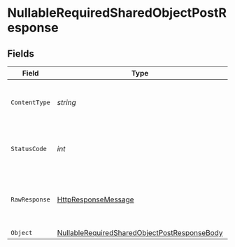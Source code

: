# NullableRequiredSharedObjectPostResponse


## Fields

| Field                                                                                                                   | Type                                                                                                                    | Required                                                                                                                | Description                                                                                                             |
| ----------------------------------------------------------------------------------------------------------------------- | ----------------------------------------------------------------------------------------------------------------------- | ----------------------------------------------------------------------------------------------------------------------- | ----------------------------------------------------------------------------------------------------------------------- |
| `ContentType`                                                                                                           | *string*                                                                                                                | :heavy_check_mark:                                                                                                      | HTTP response content type for this operation                                                                           |
| `StatusCode`                                                                                                            | *int*                                                                                                                   | :heavy_check_mark:                                                                                                      | HTTP response status code for this operation                                                                            |
| `RawResponse`                                                                                                           | [HttpResponseMessage](https://learn.microsoft.com/en-us/dotnet/api/system.net.http.httpresponsemessage?view=net-5.0)    | :heavy_check_mark:                                                                                                      | Raw HTTP response; suitable for custom response parsing                                                                 |
| `Object`                                                                                                                | [NullableRequiredSharedObjectPostResponseBody](../../Models/Operations/NullableRequiredSharedObjectPostResponseBody.md) | :heavy_minus_sign:                                                                                                      | OK                                                                                                                      |